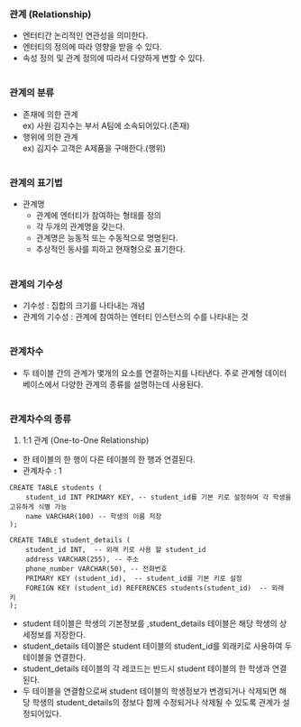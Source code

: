 ### 관계 (Relationship)
- 엔터티간 논리적인 연관성을 의미한다.
- 엔터티의 정의에 따라 영향을 받을 수 있다.
- 속성 정의 및 관계 정의에 따라서 다양하게 변할 수 있다.
#
### 관계의 분류
- 존재에 의한 관계  
  ex) 사원 김지수는 부서 A팀에 소속되어있다.(존재)
- 행위에 의한 관계  
  ex) 김지수 고객은 A제품을 구매한다.(행위)
#
### 관계의 표기법
- 관계명
  - 관계에 엔터티가 참여하는 형태를 정의
  - 각 두개의 관계명을 갖는다.
  - 관계명은 능동적 또는 수동적으로 명명된다.
  - 추상적인 동사를 피하고 현재형으로 표기한다.
#
### 관계의 기수성
- 기수성 : 집합의 크기를 나타내는 개념
- 관계의 기수성 : 관계에 참여하는 엔터티 인스턴스의 수를 나타내는 것
#
### 관계차수
- 두 테이블 간의 관계가 몇개의 요소를 연결하는지를 나타낸다. 주로 관계형 데이터 베이스에서
  다양한 관계의 종류를 설명하는데 사용된다.
#
### 관계차수의 종류
1. 1:1 관계 (One-to-One Relationship)
- 한 테이블의 한 행이 다른 테이블의 한 행과 연결된다.
- 관계차수 : 1
```
CREATE TABLE students (
    student_id INT PRIMARY KEY, -- student_id를 기본 키로 설정하여 각 학생을 고유하게 식별 가능
    name VARCHAR(100) -- 학생의 이름 저장
);

CREATE TABLE student_details (
    student_id INT,  -- 외래 키로 사용 할 student_id
    address VARCHAR(255), -- 주소
    phone_number VARCHAR(50), -- 전화번호 
    PRIMARY KEY (student_id),  -- student_id를 기본 키로 설정
    FOREIGN KEY (student_id) REFERENCES students(student_id)  -- 외래 키
);
```
- student 테이블은 학생의 기본정보를 ,student_details 테이블은 해당 학생의 상세정보를 저장한다.
- student_details 테이블은 student 테이블의 student_id를 외래키로 사용하여 두 테이블을 연결한다.
- student_details 테이블의 각 레코드는 반드시 student 테이블의 한 학생과 연결된다.
- 두 테이블을 연결함으로써 student 테이블의 학생정보가 변경되거나 삭제되면 해당 학생의 student_details의
  정보다 함께 수정되거나 삭제될 수 있도록 관계가 설정되어있다.


